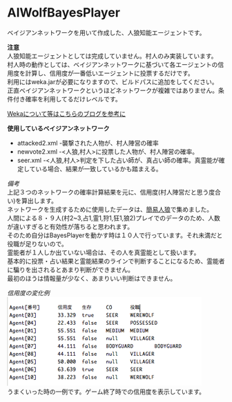 # AIWolfBayesPlayer
ベイジアンネットワークを用いて作成した、人狼知能エージェントです。

**注意**  
人狼知能エージェントとしては完成していません。村人のみ実装しています。  
村人時の動作としては、ベイジアンネットワークに基づいて各エージェントの信用度を計算し、信用度が一番低いエージェントに投票するだけです。  
利用にはweka.jarが必要になりますので、ビルドパスに追加をしてください。  
正直ベイジアンネットワークというほどネットワークが複雑ではありません。条件付き確率を利用してるだけレベルです。  


[Wekaについて等はこちらのブログを参考に](http://informationstudent.blog.fc2.com/blog-entry-26.html "WekaのEditableBayesNetを使いやすくするクラスを作成")

**使用しているベイジアンネットワーク**
* attacked2.xml -襲撃された人物が、村人陣営の確率
* newvote2.xml  -<人狼,村人>に投票した人物が、村人陣営の確率。
* seer.xml    -<人狼,村人>判定を下した占い師が、真占い師の確率。真霊能が確定している場合、結果が一致しているかも踏まえる。  

*備考*  
上記３つのネットワークの確率計算結果を元に、信用度(村人陣営だと思う度合い)を算出します。  
ネットワークを生成するために使用したデータは、[簡易人狼](http://kindai-csg.com/member/contents/jinrou/)で集めました。  
人間による８・９人(村2~3,占1,霊1,狩1,狂1,狼2)プレイでのデータのため、人数が違いすぎると有効性が落ちると思われます。  
そのため自分はBayesPlayerを動かす時は１０人で行っています。それ未満だと役職が足りないので。  
霊能者が１人しか出ていない場合は、その人を真霊能として扱います。  
基本的に投票・占い結果と霊能結果のラインで判断することになるため、霊能者に騙りを出されるとあまり判断ができません。  
最初のほうは情報量が少なく、あまりいい判断はできません。


*信用度の変化例*  
![result](result.png)  
うまくいった時の一例です。ゲーム終了時での信用度を表示しています。
